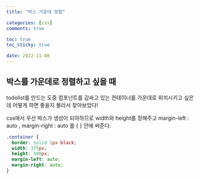 ```yaml
---
title: "박스 가운데 정렬"

categories: [css]
comments: true

toc: true
toc_sticky: true

date: 2022-11-08
---
```


## 박스를 가운데로 정렬하고 싶을 때

todolist를 만드는 도중 컴포넌트를 감싸고 있는 컨테이너를 가운데로 위치시키고 싶은데 어떻게 하면 좋을지 몰라서 찾아보았다!

css에서 우선 박스가 생성이 되야하므로 width와 height를 정해주고
margin-left : auto , margin-right : auto 를 { } 안에 써준다.

```css
.container {
  border: solid 1px black;
  width: 375px;
  height: 500px;
  margin-left: auto;
  margin-right: auto;
}
```
